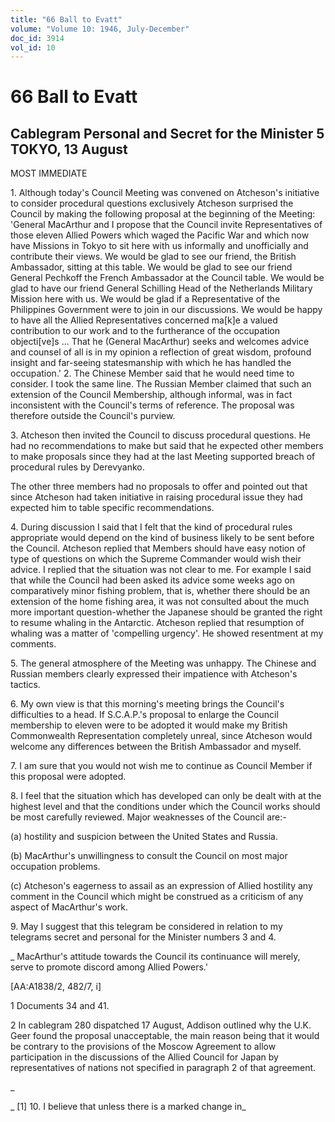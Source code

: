 ```yaml
---
title: "66 Ball to Evatt"
volume: "Volume 10: 1946, July-December"
doc_id: 3914
vol_id: 10
---
```


# 66 Ball to Evatt

## Cablegram Personal and Secret for the Minister 5 TOKYO, 13 August

MOST IMMEDIATE

1\. Although today's Council Meeting was convened on Atcheson's initiative to consider procedural questions exclusively Atcheson surprised the Council by making the following proposal at the beginning of the Meeting: 'General MacArthur and I propose that the Council invite Representatives of those eleven Allied Powers which waged the Pacific War and which now have Missions in Tokyo to sit here with us informally and unofficially and contribute their views. We would be glad to see our friend, the British Ambassador, sitting at this table. We would be glad to see our friend General Pechkoff the French Ambassador at the Council table. We would be glad to have our friend General Schilling Head of the Netherlands Military Mission here with us. We would be glad if a Representative of the Philippines Government were to join in our discussions. We would be happy to have all the Allied Representatives concerned ma[k]e a valued contribution to our work and to the furtherance of the occupation objecti[ve]s ... That he (General MacArthur) seeks and welcomes advice and counsel of all is in my opinion a reflection of great wisdom, profound insight and far-seeing statesmanship with which he has handled the occupation.' 2. The Chinese Member said that he would need time to consider. I took the same line. The Russian Member claimed that such an extension of the Council Membership, although informal, was in fact inconsistent with the Council's terms of reference. The proposal was therefore outside the Council's purview.

3\. Atcheson then invited the Council to discuss procedural questions. He had no recommendations to make but said that he expected other members to make proposals since they had at the last Meeting supported breach of procedural rules by Derevyanko.

The other three members had no proposals to offer and pointed out that since Atcheson had taken initiative in raising procedural issue they had expected him to table specific recommendations.

4\. During discussion I said that I felt that the kind of procedural rules appropriate would depend on the kind of business likely to be sent before the Council. Atcheson replied that Members should have easy notion of type of questions on which the Supreme Commander would wish their advice. I replied that the situation was not clear to me. For example I said that while the Council had been asked its advice some weeks ago on comparatively minor fishing problem, that is, whether there should be an extension of the home fishing area, it was not consulted about the much more important question-whether the Japanese should be granted the right to resume whaling in the Antarctic. Atcheson replied that resumption of whaling was a matter of 'compelling urgency'. He showed resentment at my comments.

5\. The general atmosphere of the Meeting was unhappy. The Chinese and Russian members clearly expressed their impatience with Atcheson's tactics.

6\. My own view is that this morning's meeting brings the Council's difficulties to a head. If S.C.A.P.'s proposal to enlarge the Council membership to eleven were to be adopted it would make my British Commonwealth Representation completely unreal, since Atcheson would welcome any differences between the British Ambassador and myself.

7\. I am sure that you would not wish me to continue as Council Member if this proposal were adopted.

8\. I feel that the situation which has developed can only be dealt with at the highest level and that the conditions under which the Council works should be most carefully reviewed. Major weaknesses of the Council are:-

(a) hostility and suspicion between the United States and Russia.

(b) MacArthur's unwillingness to consult the Council on most major occupation problems.

(c) Atcheson's eagerness to assail as an expression of Allied hostility any comment in the Council which might be construed as a criticism of any aspect of MacArthur's work.

9\. May I suggest that this telegram be considered in relation to my telegrams secret and personal for the Minister numbers 3 and 4.

_ MacArthur's attitude towards the Council its continuance will merely, serve to promote discord among Allied Powers.'

[AA:A1838/2, 482/7, i]

1 Documents 34 and 41.

2 In cablegram 280 dispatched 17 August, Addison outlined why the U.K. Geer found the proposal unacceptable, the main reason being that it would be contrary to the provisions of the Moscow Agreement to allow participation in the discussions of the Allied Council for Japan by representatives of nations not specified in paragraph 2 of that agreement.

_

_ [1] 10. I believe that unless there is a marked change in_
